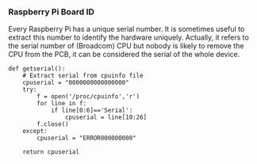 ### Raspberry Pi Board ID
Every Raspberry Pi has a unique serial number. It is sometimes useful to extract this number to identify the hardware uniquely.
Actually, it refers to the serial number of (Broadcom) CPU but nobody is likely to remove the CPU from the PCB, it can be considered the serial of the whole device.

```
def getserial():
    # Extract serial from cpuinfo file
    cpuserial = "0000000000000000"
    try:
        f = open('/proc/cpuinfo','r')
        for line in f:
            if line[0:6]=='Serial':
                cpuserial = line[10:26]
        f.close()
    except:
        cpuserial = "ERROR000000000"
 
    return cpuserial
```

